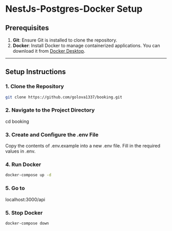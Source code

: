 # NestJs-Postgres-Docker Setup

## Prerequisites

1. **Git**: Ensure Git is installed to clone the repository.
2. **Docker**: Install Docker to manage containerized applications. You can download it from [Docker Desktop](https://www.docker.com/products/docker-desktop).

---

## Setup Instructions

### 1. Clone the Repository

```bash
git clone https://github.com/golova1337/booking.git
```

### 2. Navigate to the Project Directory

cd booking

### 3. Create and Configure the .env File

Copy the contents of .env.example into a new .env file.
Fill in the required values in .env.

### 4. Run Docker

```bash
docker-compose up -d
```

### 5. Go to

localhost:3000/api

### 5. Stop Docker

```bash
docker-compose down
```
